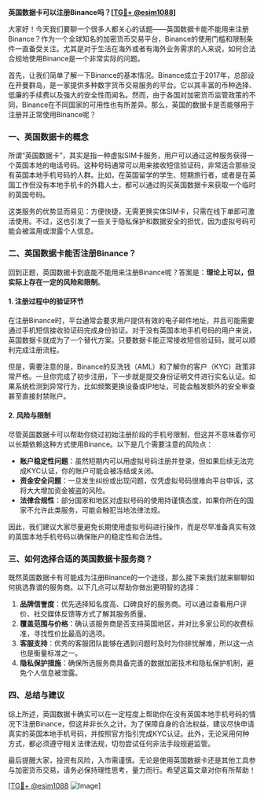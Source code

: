 **英国数据卡可以注册Binance吗？[[TG💪+ @esim1088](https://t.me/s/esim1088)]**

大家好！今天我们要聊一个很多人都关心的话题——英国数据卡能不能用来注册Binance？作为一个全球知名的加密货币交易平台，Binance的使用门槛和限制条件一直备受关注。尤其是对于生活在海外或者有海外业务需求的人来说，如何合法合规地使用Binance是一个非常实际的问题。

首先，让我们简单了解一下Binance的基本情况。Binance成立于2017年，总部设在开曼群岛，是一家提供多种数字货币交易服务的平台。它以其丰富的币种选择、低廉的手续费以及强大的安全性而闻名。然而，由于各国对加密货币监管政策的不同，Binance在不同国家的可用性也有所差异。那么，英国的数据卡是否能够用于注册并正常使用Binance呢？

### **一、英国数据卡的概念**

所谓“英国数据卡”，其实是指一种虚拟SIM卡服务，用户可以通过这种服务获得一个英国本地的电话号码。这种号码通常可以用来接收短信验证码，非常适合那些没有英国本地手机号码的人群。比如，在英国留学的学生、短期旅行者，或者是在英国工作但没有本地手机卡的外籍人士，都可以通过购买英国数据卡来获取一个临时的英国号码。

这类服务的优势显而易见：方便快捷，无需更换实体SIM卡，只需在线下单即可激活使用。不过，这也引发了一些关于隐私保护和数据安全的担忧，因为虚拟号码可能会被滥用或泄露个人信息。

### **二、英国数据卡能否注册Binance？**

回到正题，英国数据卡到底能不能用来注册Binance呢？答案是：**理论上可以，但实际上存在一定的风险和限制**。

#### **1. 注册过程中的验证环节**

在注册Binance时，平台通常会要求用户提供有效的电子邮件地址，并且可能需要通过手机短信接收验证码完成身份验证。对于没有英国本地手机号码的用户来说，英国数据卡就成为了一个替代方案。只要数据卡能正常接收短信验证码，就可以顺利完成注册流程。

但是，需要注意的是，Binance的反洗钱（AML）和了解你的客户（KYC）政策非常严格。一旦你完成了初步注册，下一步就是提交身份证明文件进行实名认证。如果系统检测到异常行为，比如频繁更换设备或IP地址，可能会触发额外的安全审查甚至直接封禁账户。

#### **2. 风险与限制**

尽管英国数据卡可以帮助你绕过初始注册阶段的手机号限制，但这并不意味着你可以长期依赖这种方式使用Binance。以下是几个需要注意的风险点：

- **账户稳定性问题**：虽然短期内可以用虚拟号码注册并登录，但如果后续无法完成KYC认证，你的账户可能会被冻结或关闭。
- **资金安全问题**：一旦发生纠纷或出现问题，仅凭虚拟号码很难向平台申诉，这将大大增加资金被盗的风险。
- **法律合规性**：部分国家和地区对虚拟号码的使用持谨慎态度，如果你所在的国家不允许此类服务，可能会触犯当地法律法规。

因此，我们建议大家尽量避免长期使用虚拟号码进行操作，而是尽早准备真实有效的英国本地手机号码以确保账户的稳定性和合法性。

### **三、如何选择合适的英国数据卡服务商？**

既然英国数据卡有可能成为注册Binance的一个途径，那么接下来我们就来聊聊如何挑选靠谱的服务商。以下几点可以帮助你做出更明智的选择：

1. **品牌信誉度**：优先选择知名度高、口碑良好的服务商。可以通过查看用户评价、社交媒体反馈等方式了解其服务质量。
2. **覆盖范围与价格**：确认该服务商是否支持英国地区，并对比多家公司的收费标准，寻找性价比最高的选项。
3. **客服支持**：优秀的客服团队能够在遇到问题时及时为你排忧解难，所以这一点也是衡量标准之一。
4. **隐私保护措施**：确保所选服务商具备完善的数据加密技术和隐私保护机制，避免个人信息被泄露。

### **四、总结与建议**

综上所述，英国数据卡确实可以在一定程度上帮助你在没有英国本地手机号码的情况下注册Binance，但这并非长久之计。为了保障自身的合法权益，建议尽快申请真实的英国本地手机号码，并按照官方指引完成KYC认证。此外，无论采用何种方式，都必须遵守相关法律法规，切勿尝试任何非法手段规避监管。

最后提醒大家，投资有风险，入市需谨慎。无论是使用英国数据卡还是其他工具参与加密货币交易，请务必保持理性思考，量力而行。希望这篇文章对你有所帮助！

[[TG💪+ @esim1088](https://t.me/s/esim1088) ![Image](https://i.postimg.cc/4NQfJmqS/Snipaste-2025-05-13-00-14-12.png)]